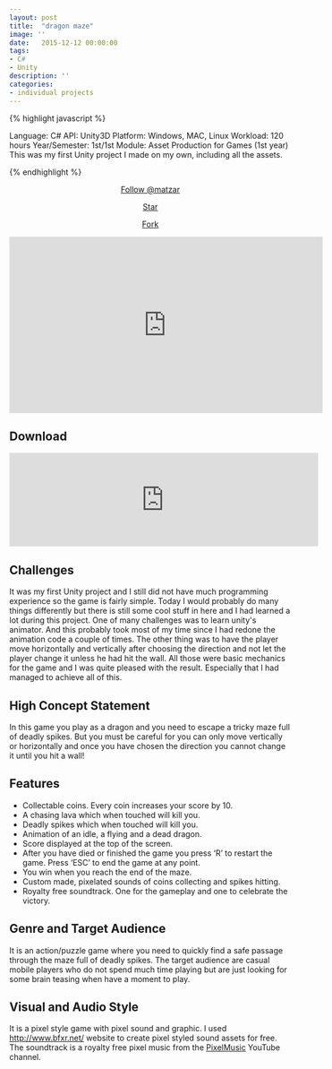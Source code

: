 ```yaml
---
layout: post
title:  "dragon maze"
image: ''
date:   2015-12-12 00:00:00
tags:
- C#
- Unity
description: ''
categories:
- individual projects
---
```


{% highlight javascript %}

Language: C#
API: Unity3D
Platform: Windows, MAC, Linux
Workload: 120 hours
Year/Semester: ​1st/1st
Module: Asset Production for Games (1st year)
​This was my first Unity project I made on my own, including all the assets.

{% endhighlight %}

<!-- BUTTONS -->
<center>
<body>

<!-- Place this tag where you want the button to render. -->
<a class="github-button" href="https://github.com/matzar" aria-label="Follow @matzar on GitHub">Follow @matzar</a>

<!-- Place this tag where you want the button to render. -->
<a class="github-button" href="https://github.com/matzar/DragonMazeTheGame" data-icon="octicon-star" aria-label="Star matzar/dragon-maze-the-game on GitHub">Star</a>

<!-- Place this tag where you want the button to render. -->
<a class="github-button" href="https://github.com/matzar/DragonMazeTheGame/fork" data-icon="octicon-repo-forked" aria-label="Fork matzar/dragon-maze-the-game on GitHub">Fork</a>

<!-- Place this tag in your head or just before your close body tag. -->
<script async defer src="https://buttons.github.io/buttons.js"></script>

</body>
</center>

<center>
<iframe width="560" height="315" src="https://www.youtube.com/embed/NuWh7axYdqQ" frameborder="0" allow="accelerometer; autoplay; encrypted-media; gyroscope; picture-in-picture" allowfullscreen></iframe>
</center>

## Download

<center>
<iframe frameborder="0" src="https://itch.io/embed/121052" width="552" height="167"></iframe>
</center>

## Challenges

It was my first Unity project and I still did not have much programming experience so the game is fairly simple. Today I would probably do many things differently but there is still some cool stuff in here and I had learned a lot during this project.
One of many challenges was to learn unity's animator. And this probably took most of my time since I had redone the animation code a couple of times. The other thing was to have the player move horizontally and vertically after choosing the direction and not let the player change it unless he had hit the wall. All those were basic mechanics for the game and I was quite pleased with the result. Especially that I had managed to achieve all of this.

## ​High Concept Statement

​In this game you play as a dragon and you need to escape a tricky maze full of deadly spikes. But you must be careful for you can only move vertically or horizontally and once you have chosen the direction you cannot change it until you hit a wall!

## Features

- Collectable coins. Every coin increases your score by 10.
- A chasing lava which when touched will kill you.
- Deadly spikes which when touched will kill you.
- Animation of an idle, a flying and a dead dragon.
- Score displayed at the top of the screen.
- After you have died or finished the game you press ‘R’ to restart the game. Press ‘ESC’ to end the game at any point.
- You win when you reach the end of the maze.
- Custom made, pixelated sounds of coins collecting and spikes hitting.
- Royalty free soundtrack. One for the gameplay and one to celebrate the victory.

## Genre and Target Audience

It is an action/puzzle game where you need to quickly find a safe passage through the maze full of deadly spikes. The target audience are casual mobile players who do not spend much time playing but are just looking for some brain teasing when have a moment to play.

## Visual and Audio Style

It is a pixel style game with pixel sound and graphic. I used <a target="_blank" href="https://www.bfxr.net">http://www.bfxr.net/</a> website to create pixel styled sound assets for free. The soundtrack is a royalty free pixel music from the <a target="_blank" href="https://www.youtube.com/channel/UCvYV-T-iMTuaLOPMyOQGFzw">PixelMusic</a> YouTube channel.